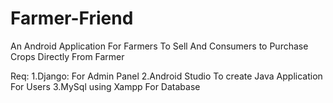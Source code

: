 # Farmer-Friend
An Android Application For Farmers To Sell And  Consumers to Purchase Crops Directly From Farmer

Req: 
1.Django: For Admin Panel
2.Android Studio To create Java Application For Users
3.MySql using Xampp For Database


